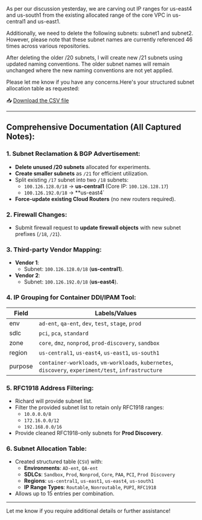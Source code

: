 As per our discussion yesterday, we are carving out IP ranges for us-east4 and us-south1 from the existing allocated range of the core VPC in us-central1 and us-east1.

Additionally, we need to delete the following subnets: subnet1 and subnet2. However, please note that these subnet names are currently referenced 46 times across various repositories.

After deleting the older /20 subnets, I will create new /21 subnets using updated naming conventions. The older subnet names will remain unchanged where the new naming conventions are not yet applied.

Please let me know if you have any concerns.Here's your structured subnet allocation table as requested:

📥 [Download the CSV file](sandbox:/mnt/data/subnet_allocation_table.csv)

---

## Comprehensive Documentation (All Captured Notes):

### 1. **Subnet Reclamation & BGP Advertisement:**
- **Delete unused /20 subnets** allocated for experiments.
- **Create smaller subnets** as `/21` for efficient utilization.
- Split existing `/17` subnet into two `/18` subnets:
  - `100.126.128.0/18` → **us-central1** (Core IP: `100.126.128.17`)
  - `100.126.192.0/18` → **us-east4`
- **Force-update existing Cloud Routers** (no new routers required).

### 2. **Firewall Changes:**
- Submit firewall request to **update firewall objects** with new subnet prefixes (`/18`, `/21`).

### 3. **Third-party Vendor Mapping:**
- **Vendor 1**:
  - Subnet: `100.126.128.0/18` (**us-central1**).
- **Vendor 2**:
  - Subnet: `100.126.192.0/18` (**us-east4**).

### 4. **IP Grouping for Container DDI/IPAM Tool:**

| Field   | Labels/Values                                      |
|---------|----------------------------------------------------|
| env     | `ad-ent`, `qa-ent`, `dev`, `test`, `stage`, `prod` |
| sdlc    | `pci`, `pca`, `standard`                           |
| zone    | `core`, `dmz`, `nonprod`, `prod-discovery`, `sandbox` |
| region  | `us-central1`, `us-east4`, `us-east1`, `us-south1` |
| purpose | `container-workloads`, `vm-workloads`, `kubernetes`, `discovery`, `experiment/test`, `infrastructure` |

### 5. **RFC1918 Address Filtering:**
- Richard will provide subnet list.
- Filter the provided subnet list to retain only RFC1918 ranges:
  - `10.0.0.0/8`
  - `172.16.0.0/12`
  - `192.168.0.0/16`
- Provide cleaned RFC1918-only subnets for **Prod Discovery**.

### 6. **Subnet Allocation Table:**
- Created structured table (`CSV`) with:
  - **Environments**: `AD-ent`, `QA-ent`
  - **SDLCs**: `Sandbox`, `Prod`, `Nonprod`, `Core`, `PAA`, `PCI`, `Prod Discovery`
  - **Regions**: `us-central1`, `us-east1`, `us-east4`, `us-south1`
  - **IP Range Types**: `Routable`, `Nonroutable`, `PUPI`, `RFC1918`
- Allows up to 15 entries per combination.

---

Let me know if you require additional details or further assistance!
